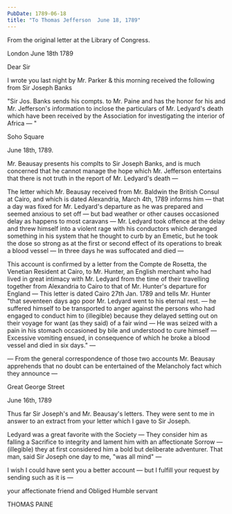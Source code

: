 ```yaml
---
PubDate: 1789-06-18
title: "To Thomas Jefferson  June 18, 1789"
---
```


   From the original letter at the Library of Congress.

   London June 18th 1789

   Dear Sir

   I wrote you last night by Mr. Parker & this morning received the
   following from Sir Joseph Banks

   "Sir Jos. Banks sends his compts. to Mr. Paine and has the honor for his
   and Mr. Jefferson's information to inclose the particulars of Mr.
   Ledyard's death which have been received by the Association for
   investigating the interior of Africa &mdash; "
   
   Soho Square

   June 18th, 1789.

   Mr. Beausay presents his complts to Sir Joseph Banks, and is much
   concerned that he cannot manage the hope which Mr. Jefferson entertains
   that there is not truth in the report of Mr. Ledyard's death &mdash; 
  
   The letter which Mr. Beausay received from Mr. Baldwin the British Consul at 
   Cairo, and which is dated Alexandria, March 4th, 1789 informs him &mdash; 
   that a day was fixed for Mr. Ledyard's departure as he was prepared and 
   seemed anxious to set off &mdash; but bad weather or other causes occasioned 
   delay as happens to most caravans &mdash; Mr. Ledyard took offence at the 
   delay and threw himself into a violent rage with his conductors which 
   deranged something in his system that he thought to curb by an Emetic, but he 
   took the dose so strong as at the first or second effect of its operations to 
   break a blood vessel &mdash; In three days he was suffocated and died &mdash; 

   This account is confirmed by a letter from the Compte de Rosetta, the
   Venetian Resident at Cairo, to Mr. Hunter, an English merchant who had
   lived in great intimacy with Mr. Ledyard from the time of their travelling
   together from Alexandria to Cairo to that of Mr. Hunter's departure for
   England &mdash; This letter is dated Cairo 27th Jan. 1789 and tells Mr.
   Hunter "that seventeen days ago poor Mr. Ledyard went to his eternal rest. 
   &mdash; he suffered himself to be transported to anger against the persons 
   who had engaged to conduct him to (illegible) because they delayed setting 
   out on their voyage for want (as they said) of a fair wind &mdash; He was 
   seized with a pain in his stomach occasioned by bile and understood to cure 
   himself &mdash; Excessive vomiting ensued, in consequence of which he broke 
   a blood vessel and died in six days." &mdash;

   &mdash; From the general correspondence of those two accounts Mr. Beausay
   apprehends that no doubt can be entertained of the Melancholy fact which
   they announce &mdash;

   Great George Street

   June 16th, 1789

   Thus far Sir Joseph's and Mr. Beausay's letters. They were sent to me in
   answer to an extract from your letter which I gave to Sir Joseph. 
   
   Ledyard was a great favorite with the Society &mdash; They consider him as 
   falling a
   Sacrifice to integrity and lament him with an affectionate Sorrow &mdash;
   (illegible) they at first considered him a bold but deliberate adventurer.
   That man, said Sir Joseph one day to me, "was all mind" &mdash;

   I wish I could have sent you a better account &mdash; but I fulfill your 
   request by sending such as it is &mdash;

   your affectionate friend and Obliged Humble servant

   THOMAS PAINE


